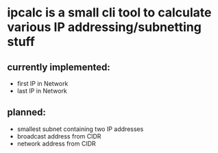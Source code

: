 # ipcalc is a small cli tool to calculate various IP addressing/subnetting stuff

## currently implemented:
- first IP in Network
- last IP in Network

## planned:
- smallest subnet containing two IP addresses
- broadcast address from CIDR
- network address from CIDR
